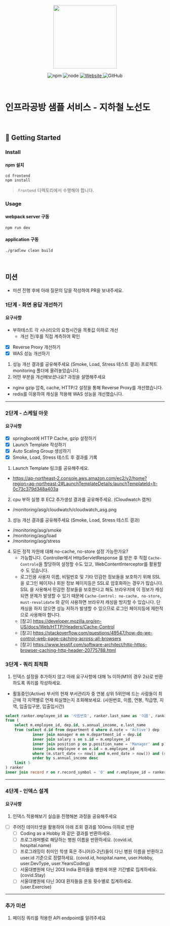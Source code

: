 <p align="center">
    <img width="200px;" src="https://raw.githubusercontent.com/woowacourse/atdd-subway-admin-frontend/master/images/main_logo.png"/>
</p>
<p align="center">
  <img alt="npm" src="https://img.shields.io/badge/npm-%3E%3D%205.5.0-blue">
  <img alt="node" src="https://img.shields.io/badge/node-%3E%3D%209.3.0-blue">
  <a href="https://edu.nextstep.camp/c/R89PYi5H" alt="nextstep atdd">
    <img alt="Website" src="https://img.shields.io/website?url=https%3A%2F%2Fedu.nextstep.camp%2Fc%2FR89PYi5H">
  </a>
  <img alt="GitHub" src="https://img.shields.io/github/license/next-step/atdd-subway-service">
</p>

<br>

# 인프라공방 샘플 서비스 - 지하철 노선도

<br>

## 🚀 Getting Started

### Install
#### npm 설치
```
cd frontend
npm install
```
> `frontend` 디렉토리에서 수행해야 합니다.

### Usage
#### webpack server 구동
```
npm run dev
```
#### application 구동
```
./gradlew clean build
```
<br>

## 미션

* 미션 진행 후에 아래 질문의 답을 작성하여 PR을 보내주세요.


### 1단계 - 화면 응답 개선하기

#### 요구사항
- 부하테스트 각 시나리오의 요청시간을 목푯값 이하로 개선
  - 개선 전/후를 직접 계측하여 확인
- [X] Reverse Proxy 개선하기
- [X] WAS 성능 개선하기

1. 성능 개선 결과를 공유해주세요 (Smoke, Load, Stress 테스트 결과)
프로젝트 monitoring 폴더에 올려놓았습니다. 
2. 어떤 부분을 개선해보셨나요? 과정을 설명해주세요
- nginx gzip 압축, cache, HTTP/2 설정을 통해 Reverse Proxy를 개선했습니다.
- redis를 이용하여 캐싱을 적용해 WAS 성능을 개선했습니다.
---

### 2단계 - 스케일 아웃

#### 요구사항
- [X] springboot에 HTTP Cache, gzip 설정하기
- [X] Launch Template 작성하기
- [X] Auto Scaling Group 생성하기
- [X] Smoke, Load, Stress 테스트 후 결과를 기록

1. Launch Template 링크를 공유해주세요.
- https://ap-northeast-2.console.aws.amazon.com/ec2/v2/home?region=ap-northeast-2#LaunchTemplateDetails:launchTemplateId=lt-0c73c379d348a403a

2. cpu 부하 실행 후 EC2 추가생성 결과를 공유해주세요. (Cloudwatch 캡쳐)
- /monitoring/asg/cloudwatch/cloudwatch_asg.png

3. 성능 개선 결과를 공유해주세요 (Smoke, Load, Stress 테스트 결과)
- /monitoring/asg/smoke
- /monitoring/asg/load
- /monitoring/asg/stress

4. 모든 정적 자원에 대해 no-cache, no-store 설정 가능한가요?
   - 가능합니다. Controller에서 HttpServletResponse 를 받은 후 직접 `Cache-Controle`을 할당하여 설정할 수도 있고, WebContentInterceptor를 활용할 수 도 있습니다.
   - 로그인용 사용자 이름, 비밀번호 및 기타 민감한 정보들을 보호하기 위해 SSL 을 로그인 페이지나 회원 정보 페이지등은 SSL로 암호화하는 경우가 많습니다.
   SSL 을 사용해서 민감한 정보들을 보호한다고 해도 브라우저에 이 정보가 캐싱되면 문제가 발생할 수 있기 때문에 `Cache-Control: no-cache, no-store, must-revalidate`
    와 같이 사용하면 브라우저 캐싱을 방지할 수 있습니다. 단 캐싱을 하지 않으면 성능 저하가 발생할 수 있으므로 로그인 페이지등에 제한적으로 사용해야 합니다.
   - [참고] https://developer.mozilla.org/en-US/docs/Web/HTTP/Headers/Cache-Control 
   - [참고] https://stackoverflow.com/questions/49547/how-do-we-control-web-page-caching-across-all-browsers
   - [참고] https://www.lesstif.com/software-architect/http-https-browser-caching-http-header-20775788.html

### 3단계 - 쿼리 최적화

1. 인덱스 설정을 추가하지 않고 아래 요구사항에 대해 1s 이하(M1의 경우 2s)로 반환하도록 쿼리를 작성하세요.

- 활동중인(Active) 부서의 현재 부서관리자 중 연봉 상위 5위안에 드는 사람들이 최근에 각 지역별로 언제 퇴실했는지 조회해보세요. (사원번호, 이름, 연봉, 직급명, 지역, 입출입구분, 입출입시간)

```sql
select ranker.employee_id as '사원번호', ranker.last_name as '이름', ranker.annual_income as '연봉', ranker.annual_income as '직급명', r.time as '입출입시간', r.region as '지역', r.record_symbol as '입출입구분'
from (
	select m.employee_id, dep.id, s.annual_income, e.last_name
	from (select d.id from department d where d.note = 'Active') dep
			inner join manager m on m.department_id = dep.id
			inner join salary s on s.id = m.employee_id
			inner join position p on p.position_name = 'Manager' and p.id = m.employee_id
			inner join employee e on e.id = m.employee_id
            where (m.start_date <= now() and m.end_date > now()) and (s.start_date <= now() and s.end_date > now()) and (p.start_date <= now() and p.end_date > now())
			order by s.annual_income desc
	limit 5
) ranker
inner join record r on r.record_symbol = 'O' and r.employee_id = ranker.employee_id 
```
---

### 4단계 - 인덱스 설계

#### 요구사항

1. 인덱스 적용해보기 실습을 진행해본 과정을 공유해주세요

- [ ] 주어진 데이터셋을 활용하여 아래 조회 결과를 100ms 이하로 반환
    - [ ] Coding as a Hobby 와 같은 결과를 반환하세요. 
    - [ ] 프로그래머별로 해당하는 병원 이름을 반환하세요. (covid.id, hospital.name)
    - [ ] 프로그래밍이 취미인 학생 혹은 주니어(0-2년)들이 다닌 병원 이름을 반환하고 user.id 기준으로 정렬하세요. (covid.id, hospital.name, user.Hobby, user.DevType, user.YearsCoding)
    - [ ] 서울대병원에 다닌 20대 India 환자들을 병원에 머문 기간별로 집계하세요. (covid.Stay)
    - [ ] 서울대병원에 다닌 30대 환자들을 운동 횟수별로 집계하세요. (user.Exercise)
    
---

### 추가 미션

1. 페이징 쿼리를 적용한 API endpoint를 알려주세요
